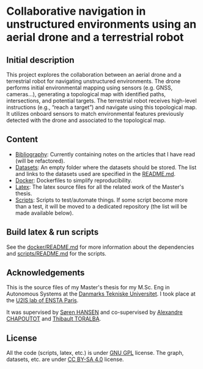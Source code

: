 Collaborative navigation in unstructured environments using an aerial drone and a terrestrial robot
===

## Initial description

This project explores the collaboration between an aerial drone and a terrestrial robot for navigating unstructured
environments. The drone performs initial environmental mapping using sensors (e.g. GNSS, cameras...), generating a
topological map with identified paths, intersections, and potential targets. The terrestrial robot receives high-level
instructions (e.g., “reach a target”) and navigate using this topological map. It utilizes onboard sensors to match
environmental features previously detected with the drone and associated to the topological map.

## Content

- [Bibliography](bibliography): Currently containing notes on the articles that I have read (will be refactored).
- [Datasets](datasets): An empty folder where the datasets should be stored. The list and links to the datasets used are
  specified in the [README.md](datasets/README.md).
- [Docker](docker): Dockerfiles to simplify reproducibility.
- [Latex](latex): The latex source files for all the related work of the Master's thesis.
- [Scripts](scripts): Scripts to test/automate things. If some script become more than a test, it will be moved to a
  dedicated repository (the list will be made available below).

## Build latex & run scripts

See the [docker/README.md](docker/README.md) for more information about the dependencies
and [scripts/README.md](scripts/README.md) for the scripts.

## Acknowledgements

This is the source files of my Master's thesis for my M.Sc. Eng in Autonomous Systems
at the [Danmarks Tekniske Universitet](https://www.dtu.dk/english/). I took place at
the [U2IS lab of ENSTA Paris](http://u2is.ensta-paris.fr/?lang=fr).

It was supervised by [Søren HANSEN](https://orbit.dtu.dk/en/persons/s%C3%B8ren-hansen) and co-supervised
by [Alexandre CHAPOUTOT](https://perso.ensta-paris.fr/~chapoutot/)
and [Thibault TORALBA](http://u2is.ensta-paris.fr/members/toralba/index.php?lang=fr).

## License

All the code (scripts, latex, etc.) is under [GNU GPL](LICENSE) license.
The graph, datasets, etc. are under [CC BY-SA 4.0](https://creativecommons.org/licenses/by-sa/4.0/) license.
